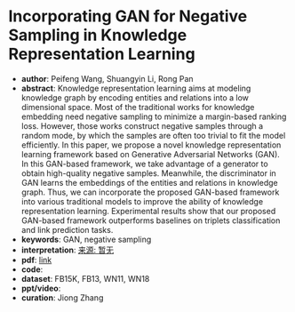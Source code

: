 # Incorporating GAN for Negative Sampling in Knowledge Representation Learning
* **author**: Peifeng Wang, Shuangyin Li, Rong Pan
* **abstract**: Knowledge representation learning aims at modeling knowledge graph by encoding entities and relations into a low dimensional space. Most of the traditional works for knowledge embedding need negative sampling to minimize a margin-based ranking loss. However, those works construct negative samples through a random mode, by which the samples are often too trivial to fit the model efficiently. In this paper, we propose a novel knowledge representation learning framework based on Generative Adversarial Networks (GAN). In this GAN-based framework, we take advantage of a generator to obtain high-quality negative samples. Meanwhile, the discriminator in GAN learns the embeddings of the entities and relations in knowledge graph. Thus, we can incorporate the proposed GAN-based framework into various traditional models to improve the ability of knowledge representation learning. Experimental results show that our proposed GAN-based framework outperforms baselines on triplets classification and link prediction tasks.
* **keywords**: GAN, negative sampling
* **interpretation**: [来源: 暂无]()
* **pdf**: [link](https://www.aaai.org/ocs/index.php/AAAI/AAAI18/paper/view/16094/15907)
* **code**: 
* **dataset**: FB15K, FB13, WN11, WN18
* **ppt/video**:
* **curation**: Jiong Zhang 
